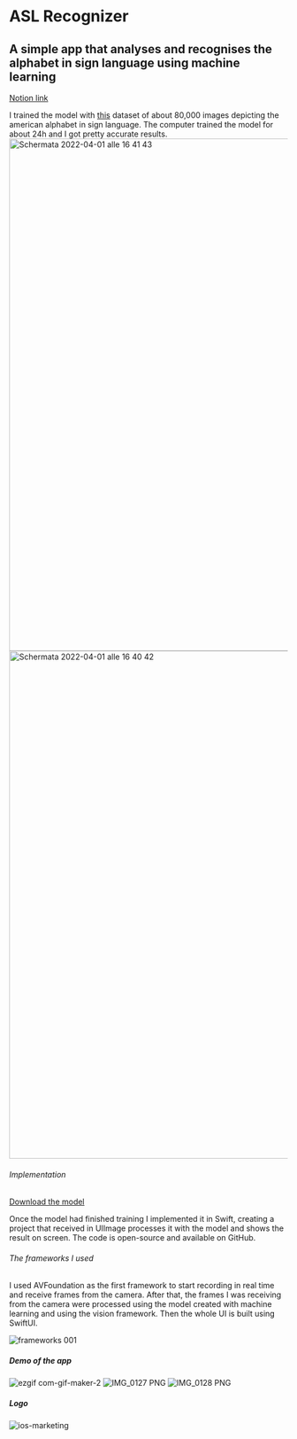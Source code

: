 # ASL Recognizer
## A simple app that analyses and recognises the alphabet in sign language using machine learning
[Notion link](https://www.notion.so/appledeveloperacademyunina/arg-ASL-Recognizer-c879fa5931e34f8cbfce5a24774c98c1)

I trained the model with [this](https://www.kaggle.com/datasets/grassknoted/asl-alphabet) dataset of about 80,000 images depicting the american alphabet in sign language.
The computer trained the model for about 24h and I got pretty accurate results. 
<img width="925" alt="Schermata 2022-04-01 alle 16 41 43" src="https://user-images.githubusercontent.com/92546954/161829153-35933803-1eff-422e-b331-0bca2efbe7b6.png">
<img width="917" alt="Schermata 2022-04-01 alle 16 40 42" src="https://user-images.githubusercontent.com/92546954/161829164-a45a509b-bfe6-464b-91c7-65e2ab6927e7.png">
###### Implementation
[Download the model](https://www.dropbox.com/s/ga1q5zjcdsub7xu/SignAlphabet.mlpackage.zip?dl=0)

Once the model had finished training I implemented it in Swift, creating a project that received in UIImage processes it with the model and shows the result on screen.  The code is open-source and available on GitHub.
###### The frameworks I used
I used AVFoundation as the first framework to start recording in real time and receive frames from the camera. After that, the frames I was receiving from the camera were processed using the model created with machine learning and using the vision framework. Then the whole UI is built using SwiftUI.

![frameworks 001](https://user-images.githubusercontent.com/92546954/161830210-2d2e61e1-f042-4be1-b0d7-22e2a63a925f.png)

##### Demo of the app
![ezgif com-gif-maker-2](https://user-images.githubusercontent.com/92546954/161830773-4837eb76-475b-450e-8c47-1b56683fde67.gif)
![IMG_0127 PNG](https://user-images.githubusercontent.com/92546954/161830824-d5ae22e7-25ca-4be7-a547-68792164abe2.png)
![IMG_0128 PNG](https://user-images.githubusercontent.com/92546954/161830830-3f3b9f53-c9f5-412f-9d41-1ad1ccf09dff.png)

##### Logo
![ios-marketing](https://user-images.githubusercontent.com/92546954/161830840-5317e76a-1109-4ceb-9f61-6e949c498a8d.png)

